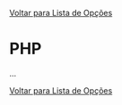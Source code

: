[Voltar para Lista de Opções](../readme.md)

# PHP

...


[Voltar para Lista de Opções](../readme.md)